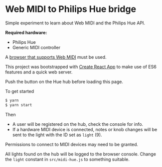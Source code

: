 # Web MIDI to Philips Hue bridge

Simple experiment to learn about Web MIDI and the Philips Hue API.

**Required hardware:**

* Philips Hue
* Generic MIDI controller

A [browser that supports Web MIDI](https://caniuse.com/#search=web%20midi) must be used.

This project was bootstrapped with [Create React App](https://github.com/facebookincubator/create-react-app)
to make use of ES6 features and a quick web server.

Push the button on the Hue hub before loading this page.

To get started

```bash
$ yarn
$ yarn start
```

Then
* A user will be registered on the hub, check the console for info.
* If a hardware MIDI device is connected, notes or knob changes will be sent to the light with the 
ID set as `light` (9). 

Permissions to connect to MIDI devices may need to be granted.

All lights found on the hub will be logged to the browser console. Change the `light` constant in 
`src/midi-hue.js` to something suitable.

